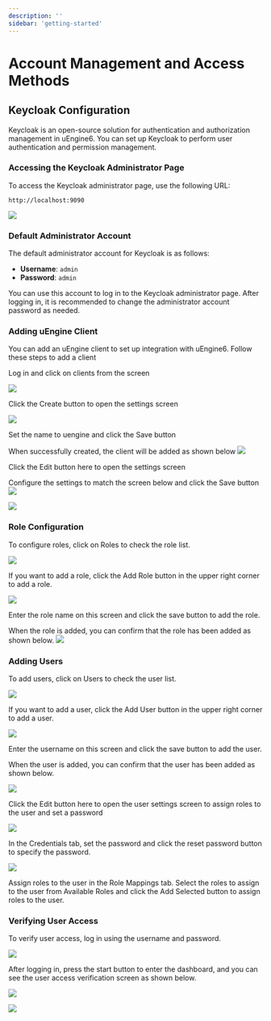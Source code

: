 ```yaml
---
description: ''
sidebar: 'getting-started'
---
```


# Account Management and Access Methods

## Keycloak Configuration

Keycloak is an open-source solution for authentication and authorization management in uEngine6. You can set up Keycloak to perform user authentication and permission management.

### Accessing the Keycloak Administrator Page

To access the Keycloak administrator page, use the following URL:

```
http://localhost:9090
```


![](../../uengine-image/account_1.png)

### Default Administrator Account

The default administrator account for Keycloak is as follows:

- **Username**: `admin`
- **Password**: `admin`

You can use this account to log in to the Keycloak administrator page. After logging in, it is recommended to change the administrator account password as needed.



### Adding uEngine Client

You can add an uEngine client to set up integration with uEngine6. Follow these steps to add a client

Log in and click on clients from the screen

![](../../uengine-image/account_2.png)

Click the Create button to open the settings screen

![](../../uengine-image/account_3.png)

Set the name to uengine and click the Save button

When successfully created, the client will be added as shown below
![](../../uengine-image/account_4.png)

Click the Edit button here to open the settings screen

Configure the settings to match the screen below and click the Save button
![](../../uengine-image/account_5.png)

![](../../uengine-image/account_6.png)

### Role Configuration

To configure roles, click on Roles to check the role list.

![](../../uengine-image/account_7.png)

If you want to add a role, click the Add Role button in the upper right corner to add a role.

![](../../uengine-image/account_8.png)

Enter the role name on this screen and click the save button to add the role.

When the role is added, you can confirm that the role has been added as shown below.
![](../../uengine-image/account_9.png)

### Adding Users

To add users, click on Users to check the user list.

![](../../uengine-image/account_10.png)

If you want to add a user, click the Add User button in the upper right corner to add a user.

![](../../uengine-image/account_11.png)

Enter the username on this screen and click the save button to add the user.

When the user is added, you can confirm that the user has been added as shown below.

![](../../uengine-image/account_12.png)

Click the Edit button here to open the user settings screen to assign roles to the user and set a password

![](../../uengine-image/account_13.png)

In the Credentials tab, set the password and click the reset password button to specify the password.

![](../../uengine-image/account_14.png)

Assign roles to the user in the Role Mappings tab.
Select the roles to assign to the user from Available Roles and click the Add Selected button to assign roles to the user.

### Verifying User Access

To verify user access, log in using the username and password.

![](../../uengine-image/account_15.png)

After logging in, press the start button to enter the dashboard, and you can see the user access verification screen as shown below.

![](../../uengine-image/account_16.png)

![](../../uengine-image/account_17.png)

